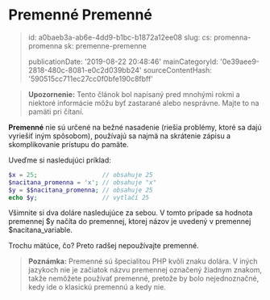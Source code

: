 Premenné Premenné
=================

> id: a0baeb3a-ab6e-4dd9-b1bc-b1872a12ee08
> slug:
> 	cs: promenna-promenna
> 	sk: premenne-premenne
> 
> publicationDate: '2019-08-22 20:48:46'
> mainCategoryId: '0e39aee9-2818-480c-8081-e0c2d039bb24'
> sourceContentHash: '590515cc711ec27cc0f0bfe190c8fbff'

> **Upozornenie:** Tento článok bol napísaný pred mnohými rokmi a niektoré informácie môžu byť zastarané alebo nesprávne. Majte to na pamäti pri čítaní.

**Premenné** nie sú určené na bežné nasadenie (riešia problémy, ktoré sa dajú vyriešiť iným spôsobom), používajú sa najmä na skrátenie zápisu a skomplikovanie prístupu do pamäte.

Uveďme si nasledujúci príklad:

```php
$x = 25;                  // obsahuje 25
$nacitana_promenna = 'x'; // obsahuje "x"
$y = $$nacitana_promenna; // obsahuje 25
echo $y;                  // vytlačí 25
```

Všimnite si dva doláre nasledujúce za sebou. V tomto prípade sa hodnota premennej $y načíta do premennej, ktorej názov je uvedený v premennej $nacitana_variable.

Trochu mätúce, čo? Preto radšej nepoužívajte premenné.
> **Poznámka:** Premenné sú špecialitou PHP kvôli znaku dolára. V iných jazykoch nie je začiatok názvu premennej označený žiadnym znakom, takže nemôžete používať premenné, pretože by bolo nejednoznačné, kedy ide o klasickú premennú a kedy nie.
